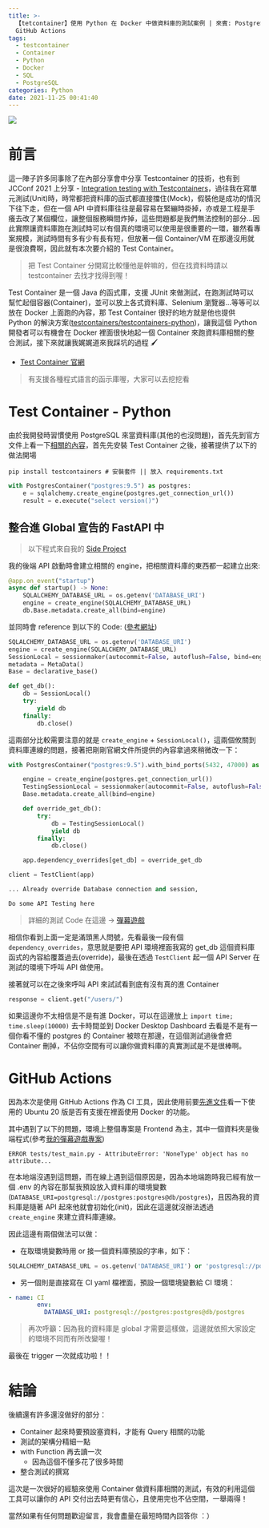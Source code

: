 ```yaml
---
title: >-
  【tetcontainer】使用 Python 在 Docker 中做資料庫的測試案例 | 來賓: PostgreSQL, Docker, Python,
  GitHub Actions
tags:
  - testcontainer
  - Container
  - Python
  - Docker
  - SQL
  - PostgreSQL
categories: Python
date: 2021-11-25 00:41:40
---
```




![](https://nijialin.com/images/2021/testcontainer.png)

# 前言

這一陣子許多同事除了在內部分享會中分享 Testcontainer 的技術，也有到 JCConf 2021 上分享 - [Integration testing with Testcontainers](https://jcconf.tw/2021/)，過往我在寫單元測試(Unit)時，時常都把資料庫的函式都直接擋住(Mock)，假裝他是成功的情況下往下走，但在一個 API 中資料庫往往是最容易在緊繃時掛掉，亦或是工程是手癢去改了某個欄位，讓整個服務瞬間炸掉，這些問題都是我們無法控制的部分...因此實際讓資料庫跑在測試時可以有個真的環境可以使用是很重要的一環，雖然看專案規模，測試時間有多有少有長有短，但放著一個 Container/VM 在那邊沒用就是很浪費啊，因此就有本次要介紹的 Test Container。

> 把 Test Container 分開寫比較懂他是幹嘛的，但在找資料時請以 testcontainer 去找才找得到喔！

Test Container 是一個 Java 的函式庫，支援 JUnit 來做測試，在跑測試時可以幫忙起個容器(Container)，並可以放上各式資料庫、Selenium 瀏覽器...等等可以放在 Docker 上面跑的內容，那 Test Container 很好的地方就是他也提供 Python 的解決方案([testcontainers/testcontainers-python](https://github.com/testcontainers/testcontainers-python))，讓我這個 Python 開發者可以有機會在 Docker 裡面很快地起一個 Container 來跑資料庫相關的整合測試，接下來就讓我娓娓道來我踩坑的過程 🖌️

- [Test Container 官網](https://www.testcontainers.org/)

> 有支援各種程式語言的函示庫喔，大家可以去挖挖看

<!-- more -->

# Test Container - Python

由於我開發時習慣使用 PostgreSQL 來當資料庫(其他的也沒問題)，首先先到官方文件上看一下[相關的內容](https://testcontainers-python.readthedocs.io/en/latest/database.html)，首先先安裝 Test Container 之後，接著提供了以下的做法開場

```
pip install testcontainers # 安裝套件 || 放入 requirements.txt
```

```python
with PostgresContainer("postgres:9.5") as postgres:
    e = sqlalchemy.create_engine(postgres.get_connection_url())
    result = e.execute("select version()")
```

## 整合進 Global 宣告的 FastAPI 中

> 以下程式來自我的 [Side Project](https://github.com/louis70109/WordsGame)

我的後端 API 啟動時會建立相關的 engine，把相關資料庫的東西都一起建立出來:

```python
@app.on_event("startup")
async def startup() -> None:
    SQLALCHEMY_DATABASE_URL = os.getenv('DATABASE_URI')
    engine = create_engine(SQLALCHEMY_DATABASE_URL)
    db.Base.metadata.create_all(bind=engine)
```

並同時會 reference 到以下的 Code: ([參考網址](https://github.com/louis70109/WordsGame/blob/master/fastapi-backend/main.py#L10))

```python
SQLALCHEMY_DATABASE_URL = os.getenv('DATABASE_URI')
engine = create_engine(SQLALCHEMY_DATABASE_URL)
SessionLocal = sessionmaker(autocommit=False, autoflush=False, bind=engine)
metadata = MetaData()
Base = declarative_base()

def get_db():
    db = SessionLocal()
    try:
        yield db
    finally:
        db.close()
```

這兩部分比較需要注意的就是 `create_engine` + `SessionLocal()`，這兩個攸關到資料庫連線的問題，接著把剛剛官網文件所提供的內容拿過來稍微改一下：

```python
with PostgresContainer("postgres:9.5").with_bind_ports(5432, 47000) as postgres:

    engine = create_engine(postgres.get_connection_url())
    TestingSessionLocal = sessionmaker(autocommit=False, autoflush=False, bind=engine)
    Base.metadata.create_all(bind=engine)

    def override_get_db():
        try:
            db = TestingSessionLocal()
            yield db
        finally:
            db.close()

    app.dependency_overrides[get_db] = override_get_db

client = TestClient(app)

... Already override Database connection and session,

Do some API Testing here
```

> 詳細的測試 Code 在這邊 -> [彈幕遊戲](https://github.com/louis70109/WordsGame/blob/master/fastapi-backend/tests/test_main.py)

相信你看到上面一定是滿頭黑人問號，先看最後一段有個 `dependency_overrides`，意思就是要把 API 環境裡面我寫的 get_db 這個資料庫函式的內容給覆蓋過去(override)，最後在透過 `TestClient` 起一個 API Server 在測試的環境下呼叫 API 做使用。

接著就可以在之後來呼叫 API 來試試看到底有沒有真的進 Container

```python
response = client.get("/users/")
```

如果這邊你不太相信是不是有進 Docker，可以在這邊放上 `import time; time.sleep(10000)` 去卡時間並到 Docker Desktop Dashboard 去看是不是有一個你看不懂的 postgres 的 Container 被晾在那邊，在這個測試過後會把 Container 刪掉，不佔你空間有可以讓你做資料庫的真實測試是不是很棒啊。

# GitHub Actions

因為本次是使用 GitHub Actions 作為 CI 工具，因此使用前要[先進文件](https://docs.github.com/en/actions/using-github-hosted-runners/about-github-hosted-runners#preinstalled-software)看一下使用的 Ubuntu 20 版是否有支援在裡面使用 Docker 的功能。

其中遇到了以下的問題，環境上整個專案是 Frontend 為主，其中一個資料夾是後端程式(參考[我的彈幕遊戲專案](https://github.com/louis70109/WordsGame))

```
ERROR tests/test_main.py - AttributeError: 'NoneType' object has no attribute...
```

在本地端沒遇到這問題，而在線上遇到這個原因是，因為本地端跑時我已經有放一個 .env 的內容在那幫我預設放入資料庫的環境變數(`DATABASE_URI=postgresql://postgres:postgres@db/postgres`)，且因為我的資料庫是隨著 API 起來他就會初始化(init)，因此在這邊就沒辦法透過 `create_engine` 來建立資料庫連線。

因此這邊有兩個做法可以做：

- 在取環境變數時用 or 接一個資料庫預設的字串，如下：

```python
SQLALCHEMY_DATABASE_URL = os.getenv('DATABASE_URI') or 'postgresql://postgres:postgres@db/postgres'
```

- 另一個則是直接寫在 CI yaml 檔裡面，預設一個環境變數給 CI 環境：

```yaml
- name: CI
        env:
          DATABASE_URI: postgresql://postgres:postgres@db/postgres
```

> 再次呼籲：因為我的資料庫是 global 才需要這樣做，這邊就依照大家設定的環境不同而有所改變喔！

最後在 trigger 一次就成功啦！！

# 結論

後續還有許多還沒做好的部分：

- Container 起來時要預設塞資料，才能有 Query 相關的功能
- 測試的架構分精細一點
- with Function 再去讀一次
  - 因為這個不懂多花了很多時間
- 整合測試的撰寫

這次是一次很好的經驗來使用 Container 做資料庫相關的測試，有效的利用這個工具可以讓你的 API 交付出去時更有信心，且使用完也不佔空間，一舉兩得！

當然如果有任何問題歡迎留言，我會盡量在最短時間內回答你 ：）


<style>
  section.compact {
    font-size: 150%  
  }
  img[alt~="center"] {
    display: block;
    margin: 0 auto;
  }
</style>